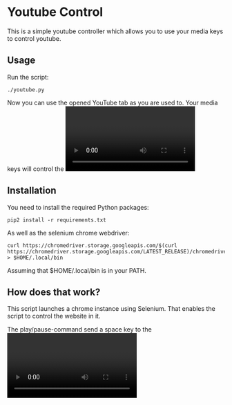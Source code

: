 Youtube Control
===============

This is a simple youtube controller which allows you to use your media keys to control youtube.

Usage
-----

Run the script:

    ./youtube.py

Now you can use the opened YouTube tab as you are used to. Your media keys will control the <video> element in the opened tab.


Installation
------------

You need to install the required Python packages:

    pip2 install -r requirements.txt

As well as the selenium chrome webdriver:

    curl https://chromedriver.storage.googleapis.com/$(curl https://chromedriver.storage.googleapis.com/LATEST_RELEASE)/chromedriver_linux64.zip > $HOME/.local/bin

Assuming that $HOME/.local/bin is in your PATH.


How does that work?
-------------------

This script launches a chrome instance using Selenium. That enables the script to control the website in it.

The play/pause-command send a space key to the <video> element in the youtube tab.
Previous goes one step back in the browsers history.
Next looks for all linked urls containig '/?watch' and uses the one appearing most often; this is the 'Up next' video in two of the current YouTube appearances. On other pages (i.e. search) it should at least open a somewhat related video.
If this does not find a valid url (which should actually not happen), the browser history is used to go one page forward.

